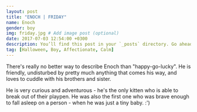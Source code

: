 ```yaml
---
layout: post
title: "ENOCH | FRIDAY"
name: Enoch
gender: boy
img: friday.jpg # Add image post (optional)
date: 2017-07-03 12:54:00 +0300
description: You’ll find this post in your `_posts` directory. Go ahead and edit it and re-build the site to see your changes. # Add post description (optional)
tag: [Halloween, Boy, Affectionate, Calm]
---
```


There's really no better way to describe Enoch than "happy-go-lucky". He is friendly, undisturbed by pretty much anything that comes his way, and loves to cuddle with his brothers and sister. 

He is very curious and adventurous - he's the only kitten who is able to break out of their playpen. He was also the first one who was brave enough to fall asleep on a person - when he was just a tiny baby. :')